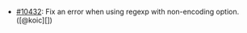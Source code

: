 * [#10432](https://github.com/rubocop/rubocop/pull/10432): Fix an error when using regexp with non-encoding option. ([@koic][])
